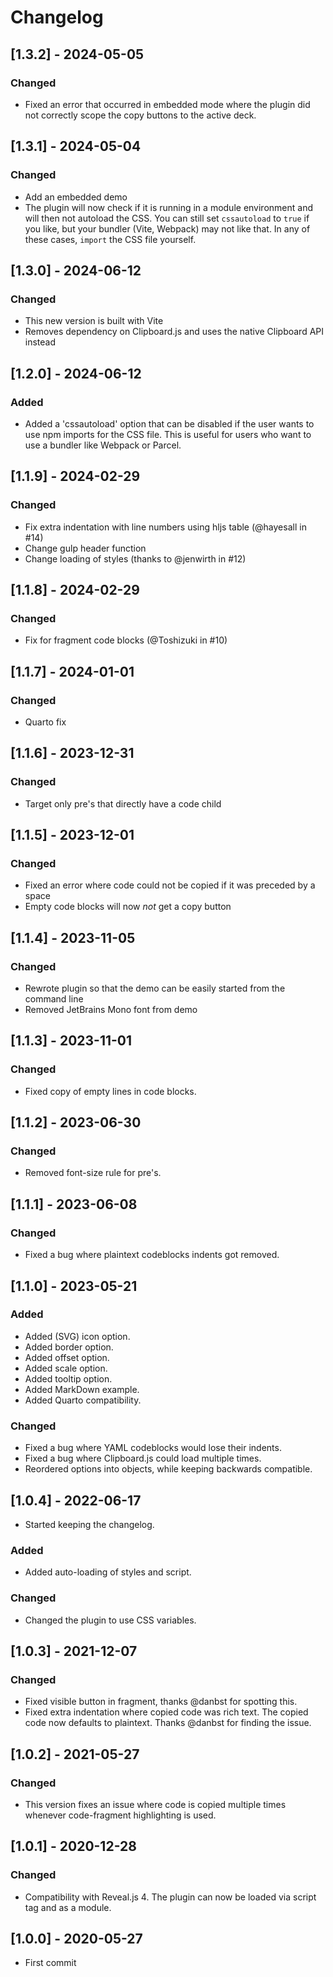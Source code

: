 # Changelog

## [1.3.2] - 2024-05-05

### Changed
- Fixed an error that occurred in embedded mode where the plugin did not correctly scope the copy buttons to the active deck.


## [1.3.1] - 2024-05-04

### Changed
- Add an embedded demo
- The plugin will now check if it is running in a module environment and will then not autoload the CSS. You can still set `cssautoload` to `true` if you like, but your bundler (Vite, Webpack) may not like that. In any of these cases, `import` the CSS file yourself.


## [1.3.0] - 2024-06-12

### Changed
- This new version is built with Vite
- Removes dependency on Clipboard.js and uses the native Clipboard API instead


## [1.2.0] - 2024-06-12

### Added
- Added a 'cssautoload' option that can be disabled if the user wants to use npm imports for the CSS file. This is useful for users who want to use a bundler like Webpack or Parcel.


## [1.1.9] - 2024-02-29

### Changed
- Fix extra indentation with line numbers using hljs table (@hayesall in #14)
- Change gulp header function
- Change loading of styles (thanks to @jenwirth in #12)


## [1.1.8] - 2024-02-29

### Changed
- Fix for fragment code blocks (@Toshizuki in #10)


## [1.1.7] - 2024-01-01

### Changed
- Quarto fix


## [1.1.6] - 2023-12-31

### Changed
- Target only pre's that directly have a code child


## [1.1.5] - 2023-12-01

### Changed
- Fixed an error where code could not be copied if it was preceded by a space
- Empty code blocks will now *not* get a copy button


## [1.1.4] - 2023-11-05

### Changed
- Rewrote plugin so that the demo can be easily started from the command line
- Removed JetBrains Mono font from demo


## [1.1.3] - 2023-11-01

### Changed
- Fixed copy of empty lines in code blocks.

## [1.1.2] - 2023-06-30

### Changed
- Removed font-size rule for pre's.

## [1.1.1] - 2023-06-08

### Changed
- Fixed a bug where plaintext codeblocks indents got removed.

## [1.1.0] - 2023-05-21

### Added
- Added (SVG) icon option.
- Added border option.
- Added offset option.
- Added scale option.
- Added tooltip option.
- Added MarkDown example.
- Added Quarto compatibility.

### Changed
- Fixed a bug where YAML codeblocks would lose their indents.
- Fixed a bug where Clipboard.js could load multiple times.
- Reordered options into objects, while keeping backwards compatible.


## [1.0.4] - 2022-06-17
- Started keeping the changelog.

### Added
- Added auto-loading of styles and script.

### Changed
- Changed the plugin to use CSS variables.


## [1.0.3] - 2021-12-07
### Changed
- Fixed visible button in fragment, thanks @danbst for spotting this.
- Fixed extra indentation where copied code was rich text. The copied code now defaults to plaintext. Thanks @danbst for finding the issue.


## [1.0.2] - 2021-05-27
### Changed
- This version fixes an issue where code is copied multiple times whenever code-fragment highlighting is used.


## [1.0.1] - 2020-12-28
### Changed
- Compatibility with Reveal.js 4. The plugin can now be loaded via script tag and as a module.


## [1.0.0] - 2020-05-27
- First commit
